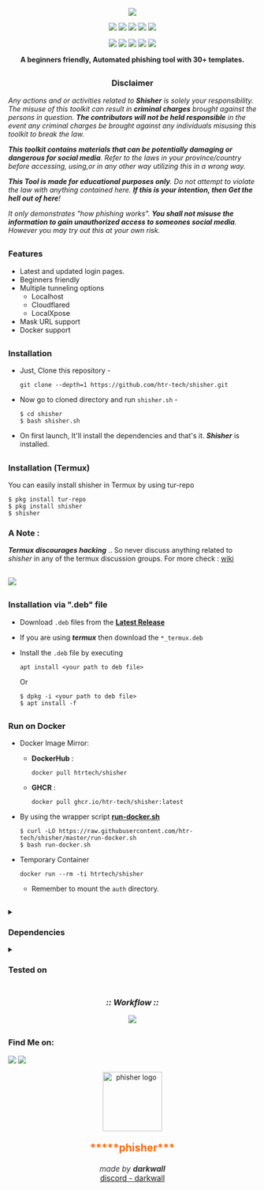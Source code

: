 <!-- Shisher -->

<p align="center">
  <img src=".github/misc/logo.png">
</p>

<p align="center">
  <img src="https://img.shields.io/badge/Version-2.3.5-green?style=for-the-badge">
  <img src="https://img.shields.io/github/license/htr-tech/shisher?style=for-the-badge">
  <img src="https://img.shields.io/github/stars/htr-tech/shisher?style=for-the-badge">
  <img src="https://img.shields.io/github/issues/htr-tech/shisher?color=red&style=for-the-badge">
  <img src="https://img.shields.io/github/forks/htr-tech/shisher?color=teal&style=for-the-badge">
</p>

<p align="center">
  <img src="https://img.shields.io/badge/Author-htr--tech-blue?style=flat-square">
  <img src="https://img.shields.io/badge/Open%20Source-Yes-darkgreen?style=flat-square">
  <img src="https://img.shields.io/badge/Maintained%3F-Yes-lightblue?style=flat-square">
  <img src="https://img.shields.io/badge/Written%20In-Bash-darkcyan?style=flat-square">
  <img src="https://hits.seeyoufarm.com/api/count/incr/badge.svg?url=https%3A%2F%2Fgithub.com%2Fhtr-tech%2Fshisher&title=Visitors&edge_flat=false"/></a>
</p>

<p align="center"><b>A beginners friendly, Automated phishing tool with 30+ templates.</b></p>

##

<h3><p align="center">Disclaimer</p></h3>

<i>Any actions and or activities related to <b>Shisher</b> is solely your responsibility. The misuse of this toolkit can result in <b>criminal charges</b> brought against the persons in question. <b>The contributors will not be held responsible</b> in the event any criminal charges be brought against any individuals misusing this toolkit to break the law.

<b>This toolkit contains materials that can be potentially damaging or dangerous for social media</b>. Refer to the laws in your province/country before accessing, using,or in any other way utilizing this in a wrong way.

<b>This Tool is made for educational purposes only</b>. Do not attempt to violate the law with anything contained here. <b>If this is your intention, then Get the hell out of here</b>!

It only demonstrates "how phishing works". <b>You shall not misuse the information to gain unauthorized access to someones social media</b>. However you may try out this at your own risk.</i>

##

### Features

- Latest and updated login pages.
- Beginners friendly
- Multiple tunneling options
  - Localhost
  - Cloudflared
  - LocalXpose
- Mask URL support 
- Docker support

##

### Installation

- Just, Clone this repository -
  ```
  git clone --depth=1 https://github.com/htr-tech/shisher.git
  ```

- Now go to cloned directory and run `shisher.sh` -
  ```
  $ cd shisher
  $ bash shisher.sh
  ```

- On first launch, It'll install the dependencies and that's it. ***Shisher*** is installed.

##

### Installation (Termux)
You can easily install shisher in Termux by using tur-repo
```
$ pkg install tur-repo
$ pkg install shisher
$ shisher
```
### A Note : 
***Termux discourages hacking*** .. So never discuss anything related to *shisher* in any of the termux discussion groups. For more check : [wiki](https://wiki.termux.com/wiki/Hacking)

##

<p align="left">
  <a href="https://shell.cloud.google.com/cloudshell/open?cloudshell_git_repo=https://github.com/htr-tech/shisher.git&tutorial=README.md" target="_blank"><img src="https://gstatic.com/cloudssh/images/open-btn.svg"></a>
</p>

##

### Installation via ".deb" file

- Download `.deb` files from the [**Latest Release**](https://github.com/htr-tech/shisher/releases/latest)
- If you are using ***termux*** then download the `*_termux.deb`

- Install the `.deb` file by executing
  ```
  apt install <your path to deb file>
  ```
  Or
  ```
  $ dpkg -i <your path to deb file>
  $ apt install -f
  ```

##

### Run on Docker

- Docker Image Mirror:
  - **DockerHub** : 
    ```
    docker pull htrtech/shisher
    ```
  - **GHCR** : 
    ```
    docker pull ghcr.io/htr-tech/shisher:latest
    ```

- By using the wrapper script [**run-docker.sh**](https://raw.githubusercontent.com/htr-tech/shisher/master/run-docker.sh)

  ```
  $ curl -LO https://raw.githubusercontent.com/htr-tech/shisher/master/run-docker.sh
  $ bash run-docker.sh
  ```
- Temporary Container

  ```
  docker run --rm -ti htrtech/shisher
  ```
  - Remember to mount the `auth` directory.

##

<details>
  <summary><h3>Dependencies</h3></summary>

<b>Shisher</b> requires following programs to run properly - 
- `git`
- `curl`
- `php`

> All the dependencies will be installed automatically when you run **Shisher** for the first time.
</details>

<details>
  <summary><h3>Tested on</h3></summary>

- **Ubuntu**
- **Debian**
- **Arch**
- **Manjaro**
- **Fedora**
- **Termux**
</details>

##

<h3 align="center"><i>:: Workflow ::</i></h3>
<p align="center">
<img src=".github/misc/workflow.gif"/>
</p>

##

### Find Me on:
<p align="left">
  <a href="https://tahmidrayat.is-a.dev" target="_blank"><img src="https://img.shields.io/badge/Socials-grey?style=for-the-badge&logo=linktree"></a>
  <a href="https://github.com/htr-tech" target="_blank"><img src="https://img.shields.io/badge/Github-blue?style=for-the-badge&logo=github"></a>
</p>


<p align="center">
  <img src="https://cdn-icons-png.flaticon.com/512/3135/3135715.png" width="120" alt="phisher logo"/>
</p>

<p align="center" style="font-size:1.5em; font-weight:bold; color:#ff6600;">
  *****phisher***
</p>
<p align="center" style="font-size:1.1em; color:#333;">
  <em>made by <b>darkwall</b></em><br>
  <a href="https://discord.com/users/1238914120179515402">discord - darkwall</a>
</p>
